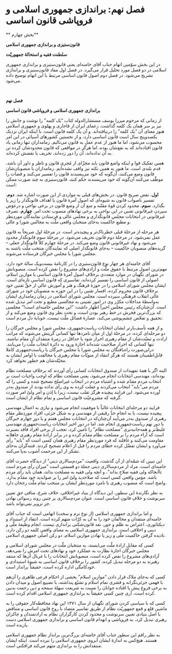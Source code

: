 # فصل نهم: براندازی جمهوری اسلامی و فروپاشی قانون اساسی

                            

** بخش چهارم**

**قانون‌ستیزی و براندازی جمهوری اسلامی**

**سلطنت فقیه و استحالۀ جمهوریّت**

در این بخش سوّمین اتهام جناب آقای خامنه‌ای یعنی قانون‌ستیزی و براندازی جمهوری اسلامی در دو فصل مورد تحلیل قرار می‌گیرد. در فصل اول مفاد قانون‌ستیزی و براندازی تشریح می‌شود. در فصل دوم اصول قانون اساسی مرتبط با این اتهام توضیح داده می‌شود.

 

**فصل نهم**

**براندازی جمهوری اسلامی و فروپاشی قانون اساسی**

از زمانی که مرحوم میرزا یوسف مستشارالدوله کتاب “_یک کلمه_” را نوشت و جانش را نیز بر سر همان یک کلمه گذاشت، زعمای ایران از قاجاری و پهلوی و جمهوری اسلامی هنوز معنای آن “یک کلمه” را درنیافته‌اند. و آن یک کلمه قانون است. با اینکه ایران نزدیک یکصدوپنج سال است قانون اساسی دارد، و از نخستین کشورهای آسیائی در این امر محسوب می‌شود، اما ما هنوز از عدم عمل به قانون می‌نالیم. زمامداران تنها زمانی یاد قانون افتاده‌اند که به نفع‌شان بوده، اما هرگز در مواقعی که قانون محدودشان کرده تن به آن نداده‌اند، آن را دور زده‌اند، تحریف یا نقضش کرده‌اند.

همین تفکیک قوا و اینکه واضع قانون باید مجزّای از مُجریِ قانون و ناظر و داور آن باشد، قدم بلندی است. ما هنوز به همین نکته نیز واقف نشده‌ایم. زمامداران یا منصوبان‌شان قانون وضع می‌کنند، آن‌گونه که خود می‌پسندند قانون را تفسیر می‌کنند و قضات را موظّف می‌کنند آن‌گونه که خود می‌پسندند حکم کنند. قانون‌ستیزی به چند صورت ممکن است:

**اول**، نقض صریح قانون. در بخش‌های قبلی به مواردی از این صورت اشاره شد. **دوم**، تفسیر ناصواب قانون به شیوه‌ای که اصول آمرۀ قانون یا اهداف قانونگذار را زیر پا بگذارد. **سوم**، محدود کردن قوۀ مقنّنه و منع آن از وضع قانون در برخی نواحی و درعوَض سپردن غیرقانونی تقنین در این نواحی به برخی نهادهای منصوب تحت امر. **چهارم**، تصرف غیرقانونی در انتخابات مجلس قانونگذاری و مجلس عالی و فرستادن نمایندگان موردِنظر و مطیعِ حاکمیت به‌جای منتخبان واقعی ملّت به مجالس شورا و عالی.

هر مرحله از مرحلۀ قبلی خطرناک‌تر و پیچیده‌تر است. در مرحلۀ اول صریحاً به قانون عمل نمی‌شود. در مرحلۀ دوم قانون تحریف می‌شود. در مرحلۀ سوم قانونگذار محدود می‌شود و نهاد غیرقانونی قانون وضع می‌کند. در مرحلۀ چهارم کلاً قانونگذار جعلی – گزیده‌های منصوبان حاکمیت – به‌جای قانونگذار اصلی که نمایندگان منتخب ملّت باشند به مجلس شورا یا مجلس خبرگان فرستاده می‌شوند.

آقای خامنه‌ای هر چهار نوع قانون‌ستیزی را در کارنامۀ بیست‌ویک سالۀ خود دارد. مهم‌ترین اصول مرتبط با حقوق ملّت و آزادی‌های مشروع را نقض کرده است. منصوبانش در شورای نگهبان در موارد متعددی برخلافِ اصول آمرۀ قانون اساسی یا موازین اسلام، اصولی از قانون اساسی را تفسیر کرده‌اند، تفاسیری که قانون اساسیِ تازه‌ای است. ایشان مجلس شورای اسلامی را در حوزۀ فرهنگ و هنر و آموزش عالی از حقِّ تقنین خود برخلافِ قانون محروم کرده، افسار تقنین را در این حوزه به منصوبان خود در شورای عالی انقلاب فرهنگی سپرده است. مجلس شورای اسلامی در زمان زمامداری ایشان به‌واسطۀ مداخلات مکرّر وی در امور تقنینی به مجالسی مطیع و تحت امر تبدیل شده است. آن‌چنان‌که رئیس مجلس اخیراً اظهار داشت: “این مجلس خامنه‌ای است!” مجلسی که بزرگ‌ترین فخرش در خط رهبر بودن است، و تحت نظر وی قانون وضع می‌کند و از تحقیق و تفحّص چشم‌پوشی می‌کند، عصارۀ فضائل ملّت نیست، خونابۀ دل مردم است.

و از همه تأسف‌بارتر ایشان انتخابات ریاست‌جمهوری، مجلس شورا و مجلس خبرگان را دو مرحله‌ای کرده، در مرحلۀ اول از میان نامزدها تنها کسانی گزینش می‌شوند که مراتب ارادت و تبعیّت‌شان از مقام رهبری احراز شود یا حداقل در زمرۀ منتقدان آن مقام نباشند. تنها کسانی که احراز صلاحیت شده‌اند اجازۀ ورود به دائرۀ انتخاب ملّت را می‌یابند. دراین‌صورت راه‌یافتگان به مجلس شورا یا مجلس خبرگان یا ریاست‌جمهوری کاملا قابلِ‌اطمینان هستند که هرگز انتقاد از منویّات مقام رهبری یا مخالفت با اوامر ایشان به مخیّله‌شان هم خطور نخواهد کرد.

البته اگر با همۀ تمهیدات از صندوق انتخابات کسانی رأی آوردند که برخلافِ مصلحت نظام بوده‌اند، مهندسی انتخابات انجام می‌شود، یعنی مصلحت نظام که اوجب واجبات است بر انتخاب مردم مقدّم شده و اشتباه مردم در انتخاب غیر‌اصلح تصحیح شده و کسی را که مردم می‌”باید” انتخاب می‌کردند و غفلت کرده به وی رأی نداده بودند از صندوق به‌در آورده می‌شود. این فرایند پیچیده هرگز تقلب نیست، زیرا با إذن و امر ولیّ امر صورت گرفته که مشروعیّت قانون اساسی و تمام نظام از ایشان است.

فرایند دو مرحله‌ای انتخابات غالباً با موفقیت انجام می‌شود و نیازی به اعمال مهندسی پیچیده نیست، یا به انجام حدِّ رقیقی از مهندسی و به شکل جزئی، افراد موردِنظر مقام رهبری از صندوق به‌در می‌آیند آن‌چنان‌که در انتخابات مجلس هفتم و یا دورِ چهارم خبرگان یا دورِ نهم ریاست‌جمهوری انجام شد. اما در دورِ اخیر انتخابات ریاست‌جمهوری مهندسی غلیظ‌تر و همه‌جانبه‌تری “مصلحت نظام” را تأمین کرد، تعجب از برخی افراد فاقد بصیرت است که آراء مردم را بر مصلحت نظام مقدّم کرده و در برابر ارادۀ مقام رهبری جاهلانه مقاومت می‌کنند و غافلند که فرد موردِنظرِ مقام رهبری همان کسی است که “باید” رأی می‌آورد و ایشان تفضّل کرده خطای مردم را قبل از اعلام تصحیح کردند. فتنه‌گران به‌جای تشکر از این مرحمت آشوب به‌پا می‌کنند.

این تبیین که شمّه‌ای از آن گذشت، واقعیت “مردم‌سالاری دینی” از دیدگاه حضرت آقای خامنه‌ای است. مراد از مردم‌سالاری دینی جملۀ دو قسمتی است “میزان رأی مردم است تاآنجاکه ولی فقیه صلاح بداند”، و آنچه ولی فقیه به مصلحت بداند، همان باید رأی مردم باشد. مؤمن واقعی کسی است که صلاحدید ولیّ امر را بر صوابدید خود مقدّم بدارد. واضح است که منصوب رهبری یا نامزد موردِنظرِ ایشان بر منتخب تمام ملّت رجحان دارد.

به نظر نگارندۀ این سطور، این دیدگاه از بنیاد غیراخلاقی، خلاف شرع، منافی حقِ تعیین سرنوشت و خلافِ قانون اساسی است. عنوان مردم‌سالاری بر چنین روند رسوائی نهادن جز تزویر نمی‌تواند باشد.

و اما براندازی جمهوری اسلامی (از نوع نرم و سخت) اتهامی است که جناب آقای خامنه‌ای منتقدان و مخالفان خود را به آن به کرّات متهم کرده است. انتقاد از استبداد و دیکتاتوری، اعتراض به ظلم و جور، نقد قانون‌شکنی براندازی نیست. انجام وظیفۀ ملّی و دینی و اخلاقی است. براندازی جمهوری اسلامی به معنای واقعیِ کلمه دو رکن دارد، نادیده گرفتن حاکمیت ملّی و زیر پا نهادن موازین اسلام، دو رکن اصلی جمهوری اسلامی.

کسی که مقابل ارادۀ ملّت می‌ایستد، به منتخبان ملّت در مجلس شورای اسلامی و مجلس خبرگان اجازۀ نظارت به عملکرد خود و نهادهای تحت امرش را نمی‌دهد، آزادی‌های مشروع را نقض کرده است، منصوبانش انتخابات را با غربال آن‌ها که منتقد رهبرند به دو مرحله تبدیل کرده، کشور را برخلافِ قانون اساسی به شیوۀ استبدادی و خودکامگی اداره کرده است، حقیقتاً برانداز است.

کسی که به‌جای ملاک قرار دادن “موازین اسلام” بخشی از احکام فرعی ظاهری را آن‌هم با فهمی جزئی‌نگرانه و قشری تمام اسلام و تشیّع پنداشته، با تضییع اصول و میدان دادن به برخی فروع پیش پا افتاده جوانان را نسبت به شریعت سهلۀ سمحه و دین رحمت بدبین کرده است، آری چنین کسی حقیقتاً به براندازی جمهوری اسلامی اقدام کرده است.

کسی که با سیاسی کردن شورای نگهبان از سال ۱۳۷۱ این نهاد محافظه‌کار حقوقی را به ماشین قلع و قمع جمهوریّت نظام از طریق تفاسیر متضاد با روح قانون اساسی و متناقض با اصل بنیادی تعیین سرنوشت و محدود کردن کارگزاران نظام به ارادتمندان و چاکران رهبری تبدیل کرد، به فروپاشی و انهدام قانون اساسی و براندازی جمهوری اسلامی دست یازیده است.

به نظر راقم این سطور جناب آقای خامنه‌ای بزرگ‌ترین برانداز نظام جمهوری اسلامی هستند. هیچ‌کس به اندازۀ ایشان آبروی جمهوری اسلامی را نبرده است. اینکه ایشان منتقدانش را به براندازی متهم می‌کند فرافکنی است.

                            

                        